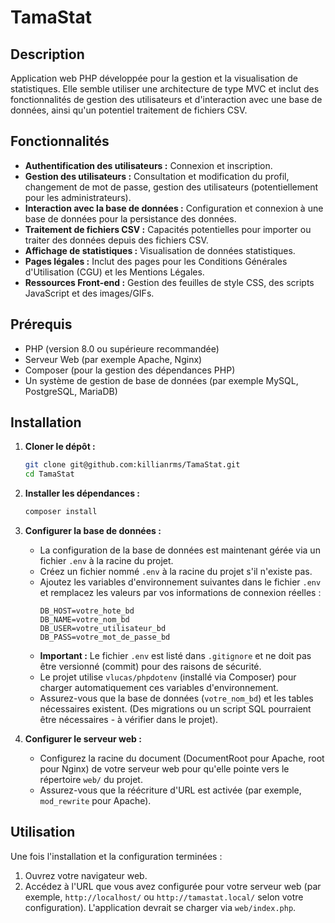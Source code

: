 
# TamaStat

## Description

Application web PHP développée pour la gestion et la visualisation de statistiques. Elle semble utiliser une architecture de type MVC et inclut des fonctionnalités de gestion des utilisateurs et d'interaction avec une base de données, ainsi qu'un potentiel traitement de fichiers CSV.

## Fonctionnalités

*   **Authentification des utilisateurs :** Connexion et inscription.
*   **Gestion des utilisateurs :** Consultation et modification du profil, changement de mot de passe, gestion des utilisateurs (potentiellement pour les administrateurs).
*   **Interaction avec la base de données :** Configuration et connexion à une base de données pour la persistance des données.
*   **Traitement de fichiers CSV :** Capacités potentielles pour importer ou traiter des données depuis des fichiers CSV.
*   **Affichage de statistiques :** Visualisation de données statistiques.
*   **Pages légales :** Inclut des pages pour les Conditions Générales d'Utilisation (CGU) et les Mentions Légales.
*   **Ressources Front-end :** Gestion des feuilles de style CSS, des scripts JavaScript et des images/GIFs.

## Prérequis

*   PHP (version 8.0 ou supérieure recommandée)
*   Serveur Web (par exemple Apache, Nginx)
*   Composer (pour la gestion des dépendances PHP)
*   Un système de gestion de base de données (par exemple MySQL, PostgreSQL, MariaDB)

## Installation

1.  **Cloner le dépôt :**
    ```bash
    git clone git@github.com:killianrms/TamaStat.git
    cd TamaStat
    ```

2.  **Installer les dépendances :**
    ```bash
    composer install
    ```

3.  **Configurer la base de données :**
    *   La configuration de la base de données est maintenant gérée via un fichier `.env` à la racine du projet.
    *   Créez un fichier nommé `.env` à la racine du projet s'il n'existe pas.
    *   Ajoutez les variables d'environnement suivantes dans le fichier `.env` et remplacez les valeurs par vos informations de connexion réelles :
        ```dotenv
        DB_HOST=votre_hote_bd
        DB_NAME=votre_nom_bd
        DB_USER=votre_utilisateur_bd
        DB_PASS=votre_mot_de_passe_bd
        ```
    *   **Important :** Le fichier `.env` est listé dans `.gitignore` et ne doit pas être versionné (commit) pour des raisons de sécurité.
    *   Le projet utilise `vlucas/phpdotenv` (installé via Composer) pour charger automatiquement ces variables d'environnement.
    *   Assurez-vous que la base de données (`votre_nom_bd`) et les tables nécessaires existent. (Des migrations ou un script SQL pourraient être nécessaires - à vérifier dans le projet).

4.  **Configurer le serveur web :**
    *   Configurez la racine du document (DocumentRoot pour Apache, root pour Nginx) de votre serveur web pour qu'elle pointe vers le répertoire `web/` du projet.
    *   Assurez-vous que la réécriture d'URL est activée (par exemple, `mod_rewrite` pour Apache).

## Utilisation

Une fois l'installation et la configuration terminées :

1.  Ouvrez votre navigateur web.
2.  Accédez à l'URL que vous avez configurée pour votre serveur web (par exemple, `http://localhost/` ou `http://tamastat.local/` selon votre configuration). L'application devrait se charger via `web/index.php`.
